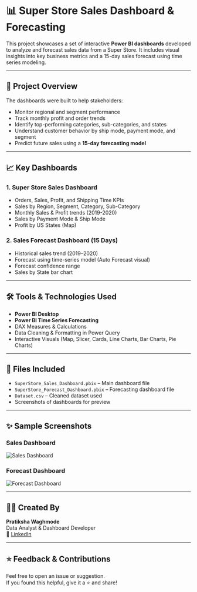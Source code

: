 # 📊 Super Store Sales Dashboard & Forecasting

This project showcases a set of interactive **Power BI dashboards** developed to analyze and forecast sales data from a Super Store. It includes visual insights into key business metrics and a 15-day sales forecast using time series modeling.

---

## 🚀 Project Overview

The dashboards were built to help stakeholders:
- Monitor regional and segment performance
- Track monthly profit and order trends
- Identify top-performing categories, sub-categories, and states
- Understand customer behavior by ship mode, payment mode, and segment
- Predict future sales using a **15-day forecasting model**

---

## 📈 Key Dashboards

### 1. **Super Store Sales Dashboard**
- Orders, Sales, Profit, and Shipping Time KPIs
- Sales by Region, Segment, Category, Sub-Category
- Monthly Sales & Profit trends (2019-2020)
- Sales by Payment Mode & Ship Mode
- Profit by US States (Map)

### 2. **Sales Forecast Dashboard (15 Days)**
- Historical sales trend (2019–2020)
- Forecast using time-series model (Auto Forecast visual)
- Forecast confidence range
- Sales by State bar chart

---

## 🛠 Tools & Technologies Used
- **Power BI Desktop**
- **Power BI Time Series Forecasting**
- DAX Measures & Calculations
- Data Cleaning & Formatting in Power Query
- Interactive Visuals (Map, Slicer, Cards, Line Charts, Bar Charts, Pie Charts)

---

## 📂 Files Included
- `SuperStore_Sales_Dashboard.pbix` – Main dashboard file
- `SuperStore_Forecast_Dashboard.pbix` – Forecasting dashboard file
- `Dataset.csv` – Cleaned dataset used
- Screenshots of dashboards for preview

---

## ✨ Sample Screenshots

### Sales Dashboard  
![Sales Dashboard](link-to-image-if-hosted)

### Forecast Dashboard  
![Forecast Dashboard](link-to-image-if-hosted)

---

## 👩‍💻 Created By
**Pratiksha Waghmode**  
Data Analyst & Dashboard Developer  
🔗 [LinkedIn](https://www.linkedin.com/in/pratikshawaghmode)

---

## ⭐ Feedback & Contributions
Feel free to open an issue or suggestion.  
If you found this helpful, give it a ⭐ and share!

